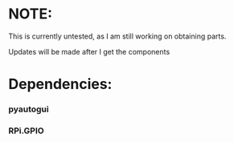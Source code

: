 # NOTE:
This is currently untested, as I am still working on obtaining parts. 

Updates will be made after I get the components

# Dependencies:
### pyautogui
### RPi.GPIO
